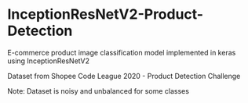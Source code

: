 # InceptionResNetV2-Product-Detection
E-commerce product image classification model implemented in keras using InceptionResNetV2

Dataset from Shopee Code League 2020 - Product Detection Challenge 

Note: Dataset is noisy and unbalanced for some classes
